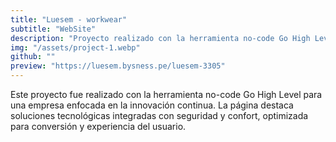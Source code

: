 ```yaml
---
title: "Luesem - workwear"
subtitle: "WebSite"
description: "Proyecto realizado con la herramienta no-code Go High Level."
img: "/assets/project-1.webp"
github: ""
preview: "https://luesem.bysness.pe/luesem-3305"
---
```


Este proyecto fue realizado con la herramienta no-code Go High Level para una empresa enfocada en la innovación continua. La página destaca soluciones tecnológicas integradas con seguridad y confort, optimizada para conversión y experiencia del usuario.